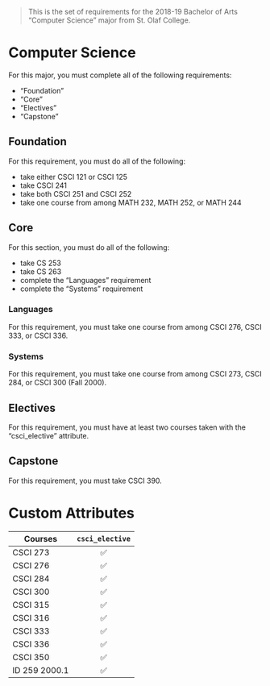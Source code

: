 > This is the set of requirements for the 2018-19 Bachelor of Arts “Computer Science” major from St. Olaf College.

# Computer Science
For this major, you must complete all of the following requirements:

- “Foundation”
- “Core”
- “Electives”
- “Capstone”

## Foundation
For this requirement, you must do all of the following:

- take either CSCI 121 or CSCI 125
- take CSCI 241
- take both CSCI 251 and CSCI 252
- take one course from among MATH 232, MATH 252, or MATH 244


## Core
For this section, you must do all of the following:

- take CS 253
- take CS 263
- complete the “Languages” requirement
- complete the “Systems” requirement

### Languages
For this requirement, you must take one course from among CSCI 276, CSCI 333, or CSCI 336.

### Systems
For this requirement, you must take one course from among CSCI 273, CSCI 284, or CSCI 300 (Fall 2000).


## Electives
For this requirement, you must have at least two courses taken with the “csci_elective” attribute.


## Capstone
For this requirement, you must take CSCI 390.

# Custom Attributes

Courses | `csci_elective`
--- | :---:
CSCI 273 | ✅
CSCI 276 | ✅
CSCI 284 | ✅
CSCI 300 | ✅
CSCI 315 | ✅
CSCI 316 | ✅
CSCI 333 | ✅
CSCI 336 | ✅
CSCI 350 | ✅
ID 259 2000.1 | ✅

